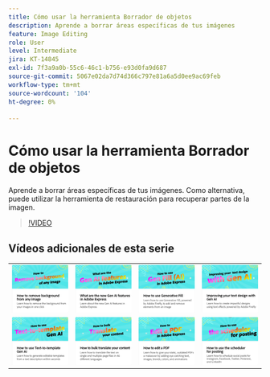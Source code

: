 ```yaml
---
title: Cómo usar la herramienta Borrador de objetos
description: Aprende a borrar áreas específicas de tus imágenes
feature: Image Editing
role: User
level: Intermediate
jira: KT-14845
exl-id: 7f3a9a0b-55c6-46c1-b756-e93d0fa9d687
source-git-commit: 5067e02da7d74d366c797e81a6a5d0ee9ac69feb
workflow-type: tm+mt
source-wordcount: '104'
ht-degree: 0%

---
```


# Cómo usar la herramienta Borrador de objetos

Aprende a borrar áreas específicas de tus imágenes. Como alternativa, puede utilizar la herramienta de restauración para recuperar partes de la imagen.

>[!VIDEO](https://video.tv.adobe.com/v/3427019?quality=12&learn=on&hidetitle=true)

## Vídeos adicionales de esta serie

<table style="table-layout:fixed">
<tr>
   <td>
         <a href="remove-background.md">
            <img alt="Cómo eliminar el fondo de cualquier imagen" src="assets/background.png" />
         </a>
   </td>
   <td>
         <a href="intro-gen-ai.md">
            <img alt="¿Cuáles son las nuevas funciones de IA de generación en Adobe Express?" src="assets/intro-gen-ai.png" />
         </a>
   </td>
   <td>
         <a href="generative-fill.md">
            <img alt="Cómo usar el relleno generativo" src="assets/gen-fill.png" />
         </a>
   </td>  
   <td>
      <a href="gen-text.md">
         <img alt="Mejora del diseño de textos con la IA general" src="assets/text-design.png" />
      </a>
   </td>
</tr>
<tr>
   <td>
      <a href="text-to-template.md">
         <img alt="Cómo usar la IA general de conversión de texto a plantilla" src="assets/text-to-template.png" />
      </a>
   </td>
   <td>
      <a href="bulk-translate.md">
         <img alt="Cómo traducir tu contenido de forma masiva" src="assets/bulk-translate.png" />
      </a>
   </td>
   <td>
      <a href="edit-a-pdf.md">
         <img alt="Cómo editar un PDF" src="assets/edit-pdf.png" />
      </a>
   </td>
   <td>
      <a href="schedule.md">
         <img alt="Cómo utilizar el programador para el registro" src="assets/schedule.png" />
      </a>
   </td>
</tr>
</table>
